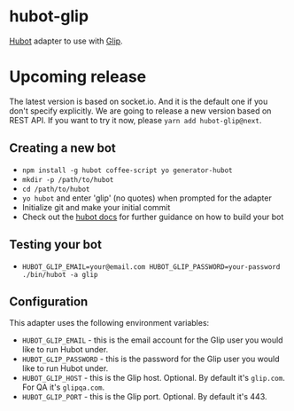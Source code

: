 # hubot-glip

[Hubot](https://hubot.github.com/) adapter to use with [Glip](https://glip.com/).


# Upcoming release

The latest version is based on socket.io. And it is the default one if you don't specify explicitly.
We are going to release a new version based on REST API. If you want to try it now, please `yarn add hubot-glip@next`.


## Creating a new bot

- `npm install -g hubot coffee-script yo generator-hubot`
- `mkdir -p /path/to/hubot`
- `cd /path/to/hubot`
- `yo hubot` and enter 'glip' (no quotes) when prompted for the adapter
- Initialize git and make your initial commit
- Check out the [hubot docs](https://github.com/github/hubot/tree/master/docs) for further guidance on how to build your bot


## Testing your bot

- `HUBOT_GLIP_EMAIL=your@email.com HUBOT_GLIP_PASSWORD=your-password ./bin/hubot -a glip`


## Configuration

This adapter uses the following environment variables:

- `HUBOT_GLIP_EMAIL` - this is the email account for the Glip user you would like to run Hubot under.
- `HUBOT_GLIP_PASSWORD` - this is the password for the Glip user you would like to run Hubot under.
- `HUBOT_GLIP_HOST` - this is the Glip host. Optional. By default it's `glip.com`. For QA it's `glipqa.com`.
- `HUBOT_GLIP_PORT` - this is the Glip port. Optional. By default it's 443.
